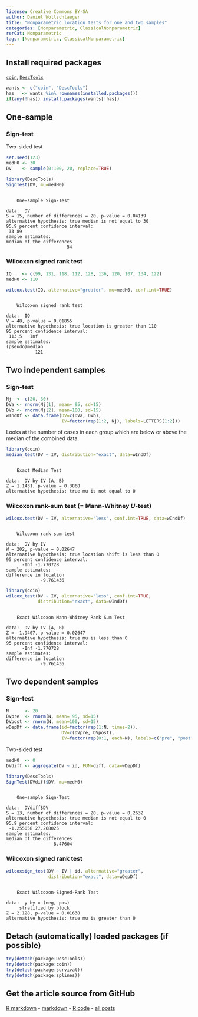 ```yaml
---
license: Creative Commons BY-SA
author: Daniel Wollschlaeger
title: "Nonparametric location tests for one and two samples"
categories: [Nonparametric, ClassicalNonparametric]
rerCat: Nonparametric
tags: [Nonparametric, ClassicalNonparametric]
---
```





Install required packages
-------------------------

[`coin`](http://cran.r-project.org/package=coin), [`DescTools`](http://cran.r-project.org/package=DescTools)


```r
wants <- c("coin", "DescTools")
has   <- wants %in% rownames(installed.packages())
if(any(!has)) install.packages(wants[!has])
```

One-sample
-------------------------

### Sign-test

Two-sided test


```r
set.seed(123)
medH0 <- 30
DV    <- sample(0:100, 20, replace=TRUE)

library(DescTools)
SignTest(DV, mu=medH0)
```

```

	One-sample Sign-Test

data:  DV
S = 15, number of differences = 20, p-value = 0.04139
alternative hypothesis: true median is not equal to 30
95.9 percent confidence interval:
 33 89
sample estimates:
median of the differences 
                       54 
```

### Wilcoxon signed rank test


```r
IQ    <- c(99, 131, 118, 112, 128, 136, 120, 107, 134, 122)
medH0 <- 110
```


```r
wilcox.test(IQ, alternative="greater", mu=medH0, conf.int=TRUE)
```

```

	Wilcoxon signed rank test

data:  IQ
V = 48, p-value = 0.01855
alternative hypothesis: true location is greater than 110
95 percent confidence interval:
 113.5   Inf
sample estimates:
(pseudo)median 
           121 
```

Two independent samples
-------------------------

### Sign-test


```r
Nj  <- c(20, 30)
DVa <- rnorm(Nj[1], mean= 95, sd=15)
DVb <- rnorm(Nj[2], mean=100, sd=15)
wIndDf <- data.frame(DV=c(DVa, DVb),
                     IV=factor(rep(1:2, Nj), labels=LETTERS[1:2]))
```

Looks at the number of cases in each group which are below or above the median of the combined data.


```r
library(coin)
median_test(DV ~ IV, distribution="exact", data=wIndDf)
```

```

	Exact Median Test

data:  DV by IV (A, B)
Z = 1.1431, p-value = 0.3868
alternative hypothesis: true mu is not equal to 0
```

### Wilcoxon rank-sum test ($=$ Mann-Whitney $U$-test)


```r
wilcox.test(DV ~ IV, alternative="less", conf.int=TRUE, data=wIndDf)
```

```

	Wilcoxon rank sum test

data:  DV by IV
W = 202, p-value = 0.02647
alternative hypothesis: true location shift is less than 0
95 percent confidence interval:
      -Inf -1.770728
sample estimates:
difference in location 
             -9.761436 
```


```r
library(coin)
wilcox_test(DV ~ IV, alternative="less", conf.int=TRUE,
            distribution="exact", data=wIndDf)
```

```

	Exact Wilcoxon Mann-Whitney Rank Sum Test

data:  DV by IV (A, B)
Z = -1.9407, p-value = 0.02647
alternative hypothesis: true mu is less than 0
95 percent confidence interval:
      -Inf -1.770728
sample estimates:
difference in location 
             -9.761436 
```

Two dependent samples
-------------------------

### Sign-test


```r
N      <- 20
DVpre  <- rnorm(N, mean= 95, sd=15)
DVpost <- rnorm(N, mean=100, sd=15)
wDepDf <- data.frame(id=factor(rep(1:N, times=2)),
                     DV=c(DVpre, DVpost),
                     IV=factor(rep(0:1, each=N), labels=c("pre", "post")))
```

Two-sided test


```r
medH0  <- 0
DVdiff <- aggregate(DV ~ id, FUN=diff, data=wDepDf)

library(DescTools)
SignTest(DVdiff$DV, mu=medH0)
```

```

	One-sample Sign-Test

data:  DVdiff$DV
S = 13, number of differences = 20, p-value = 0.2632
alternative hypothesis: true median is not equal to 0
95.9 percent confidence interval:
 -1.255058 27.268025
sample estimates:
median of the differences 
                  8.47604 
```

### Wilcoxon signed rank test


```r
wilcoxsign_test(DV ~ IV | id, alternative="greater",
                distribution="exact", data=wDepDf)
```

```

	Exact Wilcoxon-Signed-Rank Test

data:  y by x (neg, pos) 
	 stratified by block
Z = 2.128, p-value = 0.01638
alternative hypothesis: true mu is greater than 0
```

Detach (automatically) loaded packages (if possible)
-------------------------


```r
try(detach(package:DescTools))
try(detach(package:coin))
try(detach(package:survival))
try(detach(package:splines))
```

Get the article source from GitHub
----------------------------------------------

[R markdown](https://github.com/dwoll/RExRepos/raw/master/Rmd/npWilcoxon.Rmd) - [markdown](https://github.com/dwoll/RExRepos/raw/master/md/npWilcoxon.md) - [R code](https://github.com/dwoll/RExRepos/raw/master/R/npWilcoxon.R) - [all posts](https://github.com/dwoll/RExRepos/)
